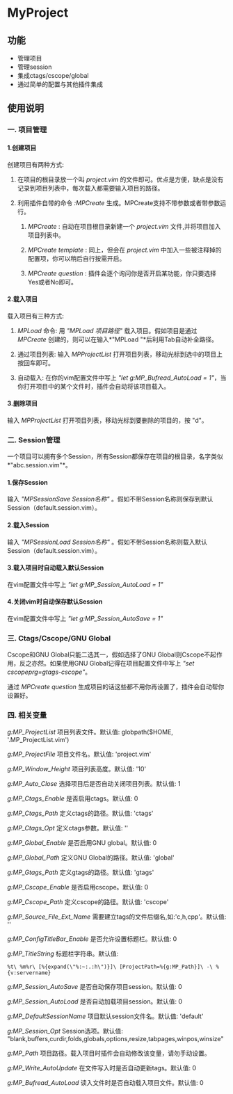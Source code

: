 # MyProject #



## 功能 ##

* 管理项目
* 管理session
* 集成ctags/cscope/global
* 通过简单的配置与其他插件集成

## 使用说明 ##

### 一. 项目管理 ###

#### 1.创建项目 ####

创建项目有两种方式:

1. 在项目的根目录放一个叫 *project.vim* 的文件即可。优点是方便，缺点是没有记录到项目列表中，每次载入都需要输入项目的路径。

2. 利用插件自带的命令 *:MPCreate* 生成。MPCreate支持不带参数或者带参数运行。

    1) *MPCreate* : 自动在项目根目录新建一个 *project.vim* 文件,并将项目加入项目列表中。

    2) *MPCreate template* : 同上，但会在 *project.vim* 中加入一些被注释掉的配置项，你可以稍后自行按需开启。
    
    3) *MPCreate question* : 插件会逐个询问你是否开启某功能，你只要选择Yes或者No即可。

#### 2.载入项目 ####

载入项目有三种方式:

1. *MPLoad* 命令: 用 *"MPLoad 项目路径"* 载入项目。假如项目是通过 *MPCreate* 创建的，则可以在输入*"MPLoad "*后利用Tab自动补全路径。

2. 通过项目列表: 输入 *MPProjectList* 打开项目列表，移动光标到选中的项目上按回车即可。

3. 自动载入: 在你的vim配置文件中写上 *"let g:MP\_Bufread\_AutoLoad = 1"*，当你打开项目中的某个文件时，插件会自动将该项目载入。

#### 3.删除项目 ####

输入 *MPProjectList* 打开项目列表，移动光标到要删除的项目的，按 "d"。

### 二. Session管理 ###

一个项目可以拥有多个Session，所有Session都保存在项目的根目录，名字类似*"abc.session.vim"*。

#### 1.保存Session ####

输入 *"MPSessionSave Session名称"* 。假如不带Session名称则保存到默认Session（default.session.vim）。

#### 2.载入Session ####

输入 *"MPSessionLoad Session名称"* 。假如不带Session名称则载入默认Session（default.session.vim）。

#### 3.载入项目时自动载入默认Session ####

在vim配置文件中写上 *"let g:MP_Session_AutoLoad = 1"*

#### 4.关闭vim时自动保存默认Session ####

在vim配置文件中写上 *"let g:MP_Session_AutoSave = 1"*

### 三. Ctags/Cscope/GNU Global ###

Cscope和GNU Global只能二选其一，假如选择了GNU Global则Cscope不起作用，反之亦然。如果使用GNU Global记得在项目配置文件中写上 *"set cscopeprg=gtags-cscope"*。

通过 *MPCreate question* 生成项目的话这些都不用你再设置了，插件会自动帮你设置好。

### 四. 相关变量 ###

*g:MP\_ProjectList* 项目列表文件。默认值: globpath($HOME, '.MP_ProjectList.vim')

*g:MP\_ProjectFile* 项目文件名。默认值: 'project.vim'

*g:MP\_Window\_Height* 项目列表高度。默认值: '10'

*g:MP\_Auto\_Close* 选择项目后是否自动关闭项目列表。默认值: 1

*g:MP\_Ctags\_Enable* 是否启用ctags。默认值: 0

*g:MP\_Ctags\_Path* 定义ctags的路径。默认值: 'ctags'

*g:MP\_Ctags\_Opt* 定义ctags参数。默认值: ''

*g:MP\_Global\_Enable* 是否启用GNU global。默认值: 0

*g:MP\_Global\_Path* 定义GNU Global的路径。默认值: 'global'

*g:MP\_Gtags\_Path* 定义gtags的路径。默认值: 'gtags'

*g:MP\_Cscope\_Enable* 是否启用cscope。默认值: 0

*g:MP\_Cscope\_Path* 定义cscope的路径。默认值: 'cscope'

*g:MP\_Source\_File\_Ext\_Name* 需要建立tags的文件后缀名,如:'c,h,cpp'。默认值: ''

*g:MP\_ConfigTitleBar\_Enable* 是否允许设置标题栏。默认值: 0

*g:MP\_TitleString* 标题栏字符串。默认值: 

    %t\ %m%r\ [%{expand(\"%:~:.:h\")}]\ [ProjectPath=%{g:MP_Path}]\ -\ %{v:servername}

*g:MP\_Session\_AutoSave* 是否自动保存项目session。默认值: 0

*g:MP\_Session\_AutoLoad* 是否自动加载项目session。默认值: 0

*g:MP\_DefaultSessionName* 项目默认session文件名。默认值: 'default'

*g:MP\_Session\_Opt* Session选项。默认值: "blank,buffers,curdir,folds,globals,options,resize,tabpages,winpos,winsize"

*g:MP\_Path* 项目路径。载入项目时插件会自动修改该变量，请勿手动设置。

*g:MP\_Write\_AutoUpdate* 在文件写入时是否自动更新tags。默认值: 0

*g:MP\_Bufread\_AutoLoad* 读入文件时是否自动载入项目文件。默认值: 0
